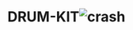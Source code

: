# DRUM-KIT![crash](https://user-images.githubusercontent.com/85057330/137592645-c84224e7-3507-4c72-b294-f75df9914edc.png)
